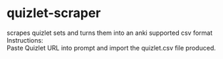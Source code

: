 # quizlet-scraper
scrapes quizlet sets and turns them into an anki supported csv format\
Instructions:\
Paste Quizlet URL into prompt and import the quizlet.csv file produced.
